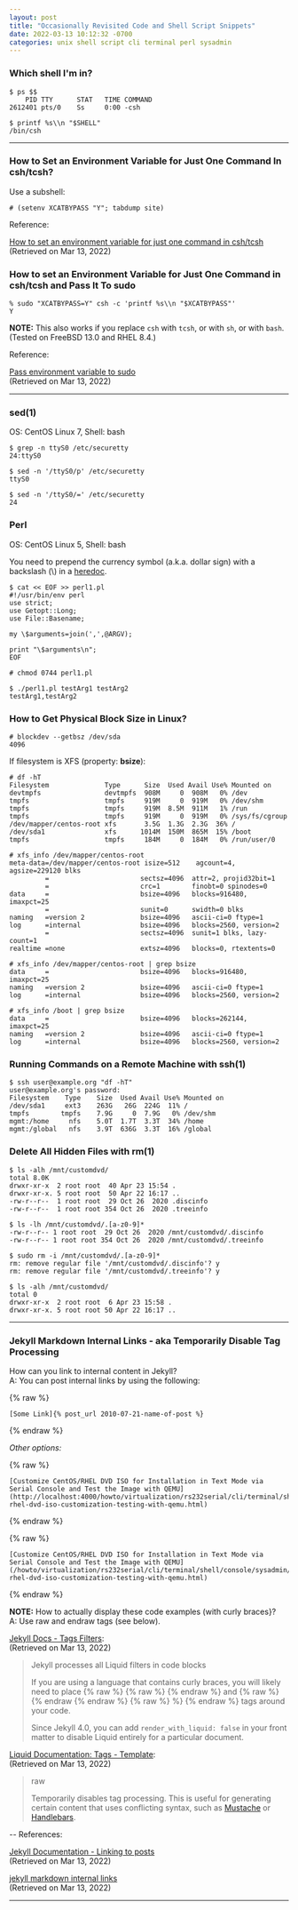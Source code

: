 ```yaml
---
layout: post
title: "Occasionally Revisited Code and Shell Script Snippets"
date: 2022-03-13 10:12:32 -0700 
categories: unix shell script cli terminal perl sysadmin
---
```


### Which shell I'm in?

```
$ ps $$
    PID TTY      STAT   TIME COMMAND
2612401 pts/0    Ss     0:00 -csh
```

```
$ printf %s\\n "$SHELL"
/bin/csh
```
---

### How to Set an Environment Variable for Just One Command In csh/tcsh?

Use a subshell:   

```
# (setenv XCATBYPASS "Y"; tabdump site)
```

Reference:   

[How to set an environment variable for just one command in csh/tcsh](https://stackoverflow.com/questions/5946736/how-to-set-an-environment-variable-for-just-one-command-in-csh-tcsh)  
(Retrieved on Mar 13, 2022)   


### How to set an Environment Variable for Just One Command in csh/tcsh and Pass It To sudo


```
% sudo "XCATBYPASS=Y" csh -c 'printf %s\\n "$XCATBYPASS"'
Y
```

**NOTE:**  This also works if you replace ```csh``` with ```tcsh```, 
or with ```sh```, or with ```bash```. (Tested on FreeBSD 13.0 and RHEL 8.4.)  


Reference:   

[Pass environment variable to sudo](https://stackoverflow.com/questions/40624957/pass-environment-variable-to-sudo)   
(Retrieved on Mar 13, 2022)   


---

### sed(1) 

OS: CentOS Linux 7, Shell: bash   

```
$ grep -n ttyS0 /etc/securetty
24:ttyS0

$ sed -n '/ttyS0/p' /etc/securetty
ttyS0

$ sed -n '/ttyS0/=' /etc/securetty
24
```

### Perl

OS: CentOS Linux 5, Shell: bash   

You need to prepend the currency symbol (a.k.a. dollar sign) with
a backslash (\\) in a [heredoc](https://en.wikipedia.org/wiki/Here_document).

```
$ cat << EOF >> perl1.pl
#!/usr/bin/env perl
use strict;
use Getopt::Long;
use File::Basename;

my \$arguments=join(',',@ARGV);

print "\$arguments\n";
EOF
```

```
# chmod 0744 perl1.pl
```

```
$ ./perl1.pl testArg1 testArg2
testArg1,testArg2
```

### How to Get Physical Block Size in Linux?

```
# blockdev --getbsz /dev/sda
4096
```

If filesystem is XFS (property: **bsize**):

```
# df -hT
Filesystem              Type      Size  Used Avail Use% Mounted on
devtmpfs                devtmpfs  908M     0  908M   0% /dev
tmpfs                   tmpfs     919M     0  919M   0% /dev/shm
tmpfs                   tmpfs     919M  8.5M  911M   1% /run
tmpfs                   tmpfs     919M     0  919M   0% /sys/fs/cgroup
/dev/mapper/centos-root xfs       3.5G  1.3G  2.3G  36% /
/dev/sda1               xfs      1014M  150M  865M  15% /boot
tmpfs                   tmpfs     184M     0  184M   0% /run/user/0
```

```
# xfs_info /dev/mapper/centos-root
meta-data=/dev/mapper/centos-root isize=512    agcount=4, agsize=229120 blks
         =                       sectsz=4096  attr=2, projid32bit=1
         =                       crc=1        finobt=0 spinodes=0
data     =                       bsize=4096   blocks=916480, imaxpct=25
         =                       sunit=0      swidth=0 blks
naming   =version 2              bsize=4096   ascii-ci=0 ftype=1
log      =internal               bsize=4096   blocks=2560, version=2
         =                       sectsz=4096  sunit=1 blks, lazy-count=1
realtime =none                   extsz=4096   blocks=0, rtextents=0
```

```
# xfs_info /dev/mapper/centos-root | grep bsize
data     =                       bsize=4096   blocks=916480, imaxpct=25
naming   =version 2              bsize=4096   ascii-ci=0 ftype=1
log      =internal               bsize=4096   blocks=2560, version=2
```

```
# xfs_info /boot | grep bsize
data     =                       bsize=4096   blocks=262144, imaxpct=25
naming   =version 2              bsize=4096   ascii-ci=0 ftype=1
log      =internal               bsize=4096   blocks=2560, version=2
```

### Running Commands on a Remote Machine with ssh(1)

```
$ ssh user@example.org "df -hT"
user@example.org's password: 
Filesystem    Type    Size  Used Avail Use% Mounted on
/dev/sda1     ext3    263G   26G  224G  11% /
tmpfs        tmpfs    7.9G     0  7.9G   0% /dev/shm
mgmt:/home     nfs    5.0T  1.7T  3.3T  34% /home
mgmt:/global   nfs    3.9T  636G  3.3T  16% /global
```

### Delete All Hidden Files with rm(1)  

```
$ ls -alh /mnt/customdvd/
total 8.0K
drwxr-xr-x  2 root root  40 Apr 23 15:54 .
drwxr-xr-x. 5 root root  50 Apr 22 16:17 ..
-rw-r--r--  1 root root  29 Oct 26  2020 .discinfo
-rw-r--r--  1 root root 354 Oct 26  2020 .treeinfo
 
$ ls -lh /mnt/customdvd/.[a-z0-9]*
-rw-r--r-- 1 root root  29 Oct 26  2020 /mnt/customdvd/.discinfo
-rw-r--r-- 1 root root 354 Oct 26  2020 /mnt/customdvd/.treeinfo

$ sudo rm -i /mnt/customdvd/.[a-z0-9]*
rm: remove regular file '/mnt/customdvd/.discinfo'? y
rm: remove regular file '/mnt/customdvd/.treeinfo'? y

$ ls -alh /mnt/customdvd/
total 0
drwxr-xr-x  2 root root  6 Apr 23 15:58 .
drwxr-xr-x. 5 root root 50 Apr 22 16:17 ..
```

---

### Jekyll Markdown Internal Links - aka Temporarily Disable Tag Processing

How can you link to internal content in Jekyll?   
A: You can post internal links by using the following:   

{% raw %}
```
[Some Link]{% post_url 2010-07-21-name-of-post %}
```
{% endraw %}


*Other options:*

{% raw %}
```
[Customize CentOS/RHEL DVD ISO for Installation in Text Mode via Serial Console and Test the Image with QEMU](http://localhost:4000/howto/virtualization/rs232serial/cli/terminal/shell/console/sysadmin/server/hardware/2022/03/12/centos-rhel-dvd-iso-customization-testing-with-qemu.html)
```
{% endraw %}

{% raw %}
```
[Customize CentOS/RHEL DVD ISO for Installation in Text Mode via Serial Console and Test the Image with QEMU](/howto/virtualization/rs232serial/cli/terminal/shell/console/sysadmin/server/hardware/2022/03/12/centos-rhel-dvd-iso-customization-testing-with-qemu.html)
```
{% endraw %}


**NOTE:**  How to actually display these code examples (with curly braces}?   
A:  Use raw and endraw tags (see below).   

[Jekyll Docs - Tags Filters](https://jekyllrb.com/docs/liquid/tags/):   
(Retrieved on Mar 13, 2022)   

> Jekyll processes all Liquid filters in code blocks
> 
> If you are using a language that contains curly braces, you will likely
> need to place {% raw %} {% raw %} {% endraw %}
> and {% raw %} {% endraw {% endraw %} {% raw %} %} {% endraw %}
> tags around your code. 
> 
> Since Jekyll 4.0, you can add `render_with_liquid: false` in your front 
> matter to disable Liquid entirely for a particular document.

[Liquid Documentation: Tags - Template](https://shopify.github.io/liquid/tags/template/):   
(Retrieved on Mar 13, 2022)   

> raw
> 
> Temporarily disables tag processing. This is useful for generating 
> certain content that uses conflicting syntax, such as 
> [Mustache](https://mustache.github.io/) or 
> [Handlebars](https://handlebarsjs.com/).  

-- References:    

[Jekyll Documentation - Linking to posts](https://jekyllrb.com/docs/liquid/tags/#linking-to-posts)   
(Retrieved on Mar 13, 2022)   

[jekyll markdown internal links](https://stackoverflow.com/questions/4629675/jekyll-markdown-internal-links)    
(Retrieved on Mar 13, 2022)   

---
